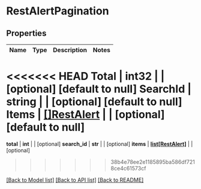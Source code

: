 # RestAlertPagination

## Properties
Name | Type | Description | Notes
------------ | ------------- | ------------- | -------------
<<<<<<< HEAD
**Total** | **int32** |  | [optional] [default to null]
**SearchId** | **string** |  | [optional] [default to null]
**Items** | [**[]RestAlert**](RestAlert.md) |  | [optional] [default to null]
=======
**total** | **int** |  | [optional] 
**search_id** | **str** |  | [optional] 
**items** | [**list[RestAlert]**](RestAlert.md) |  | [optional] 
>>>>>>> 38b4e78ee2e1185895ba586df7218ce4c61573cf

[[Back to Model list]](../README.md#documentation-for-models) [[Back to API list]](../README.md#documentation-for-api-endpoints) [[Back to README]](../README.md)


